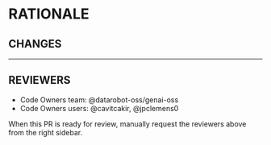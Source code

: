 # RATIONALE

<!--
For expedient and efficient review, please explain *why* you are
making this change. It is not always obvious from the code and
the review may happen while you are asleep / otherwise not able to respond quickly.
-->

## CHANGES

<!-- Recommended Additional Sections:
## SCREENSHOTS
## TODO
## NOTES
## TESTING
## RELATED
## REVIEWERS -->

---

## REVIEWERS

- Code Owners team: @datarobot-oss/genai-oss
- Code Owners users: @cavitcakir, @jpclemens0

When this PR is ready for review, manually request the reviewers above from the right sidebar.
